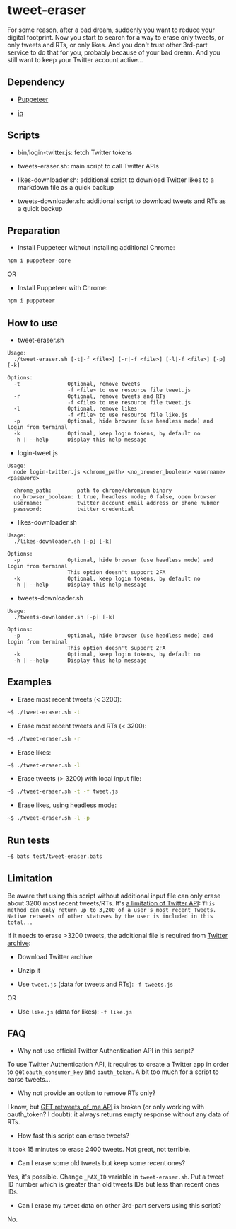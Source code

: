 tweet-eraser
============

For some reason, after a bad dream, suddenly you want to reduce your digital footprint. Now you start to search for a way to erase only tweets, or only tweets and RTs, or only likes. And you don't trust other 3rd-part service to do that for you, probably because of your bad dream. And you still want to keep your Twitter account active...

## Dependency

- [Puppeteer](https://github.com/GoogleChrome/puppeteer)

- [jq](https://stedolan.github.io/jq/download/)

## Scripts

- bin/login-twitter.js: fetch Twitter tokens

- tweets-eraser.sh: main script to call Twitter APIs

- likes-downloader.sh: additional script to download Twitter likes to a markdown file as a quick backup

- tweets-downloader.sh: additional script to download tweets and RTs as a quick backup

## Preparation

- Install Puppeteer without installing additional Chrome:

```bash
npm i puppeteer-core
```

OR

- Install Puppeteer with Chrome:

```bash
npm i puppeteer
```

## How to use

- tweet-eraser.sh

```
Usage:
  ./tweet-eraser.sh [-t|-f <file>] [-r|-f <file>] [-l|-f <file>] [-p] [-k]

Options:
  -t               Optional, remove tweets
                   -f <file> to use resource file tweet.js
  -r               Optional, remove tweets and RTs
                   -f <file> to use resource file tweet.js
  -l               Optional, remove likes
                   -f <file> to use resource file like.js
  -p               Optional, hide browser (use headless mode) and login from terminal
  -k               Optional, keep login tokens, by default no
  -h | --help      Display this help message
```

- login-tweet.js

```
Usage:
  node login-twitter.js <chrome_path> <no_browser_boolean> <username> <password>

  chrome_path:        path to chrome/chromium binary
  no_browser_boolean: 1 true, headless mode; 0 false, open browser
  username:           twitter account email address or phone nubmer
  password:           twitter credential
```

- likes-downloader.sh

```
Usage:
  ./likes-downloader.sh [-p] [-k]

Options:
  -p               Optional, hide browser (use headless mode) and login from terminal
                   This option doesn't support 2FA
  -k               Optional, keep login tokens, by default no
  -h | --help      Display this help message
```

- tweets-downloader.sh

```
Usage:
  ./tweets-downloader.sh [-p] [-k]

Options:
  -p               Optional, hide browser (use headless mode) and login from terminal
                   This option doesn't support 2FA
  -k               Optional, keep login tokens, by default no
  -h | --help      Display this help message
```

## Examples

- Erase most recent tweets (< 3200):

```bash
~$ ./tweet-eraser.sh -t
```

- Erase most recent tweets and RTs (< 3200):

```bash
~$ ./tweet-eraser.sh -r
```

- Erase likes:

```bash
~$ ./tweet-eraser.sh -l
```

- Erase tweets (> 3200) with local input file:

```bash
~$ ./tweet-eraser.sh -t -f tweet.js
```

- Erase likes, using headless mode:

```bash
~$ ./tweet-eraser.sh -l -p
```

## Run tests

```bash
~$ bats test/tweet-eraser.bats
```

## Limitation

Be aware that using this script without additional input file can only erase about 3200 most recent tweets/RTs. It's [a limitation of Twitter API](https://developer.twitter.com/en/docs/tweets/timelines/api-reference/get-statuses-user_timeline.html): `This method can only return up to 3,200 of a user's most recent Tweets. Native retweets of other statuses by the user is included in this total...`

If it needs to erase >3200 tweets, the additional file is required from [Twitter archive](https://help.twitter.com/en/managing-your-account/how-to-download-your-twitter-archive):

- Download Twitter archive

- Unzip it

- Use `tweet.js` (data for tweets and RTs): `-f tweets.js`

OR

- Use `like.js` (data for likes): `-f like.js`

## FAQ

- Why not use official Twitter Authentication API in this script?

To use Twitter Authentication API, it requires to create a Twitter app in order to get `oauth_consumer_key` and `oauth_token`. A bit too much for a script to earse tweets...

- Why not provide an option to remove RTs only?

I know, but [GET retweets_of_me API](https://developer.twitter.com/en/docs/tweets/post-and-engage/api-reference/get-statuses-retweets_of_me#) is broken (or only working with oauth_token? I doubt): it always returns empty response without any data of RTs.

- How fast this script can erase tweets?

It took 15 minutes to erase 2400 tweets. Not great, not terrible.

- Can I erase some old tweets but keep some recent ones?

Yes, it's possible. Change `_MAX_ID` variable in `tweet-eraser.sh`. Put a tweet ID number which is greater than old tweets IDs but less than recent ones IDs.

- Can I erase my tweet data on other 3rd-part servers using this script?

No.
